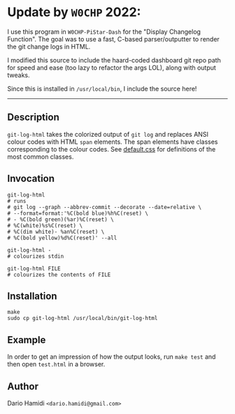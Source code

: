 # Update by `W0CHP` 2022:

I use this program in `W0CHP-PiStar-Dash` for the "Display Changelog Function".
The goal was to use a fast, C-based parser/outputter to render the git change
logs in HTML.

I modified this source to include the haard-coded dashboard git repo path for
speed and ease (too lazy to refactor the args LOL), along with output tweaks.

Since this is installed in `/usr/local/bin`, I include the source here!

---

## Description

`git-log-html` takes the colorized output of `git log` and replaces ANSI
colour codes with HTML `span` elements.  The span elements have classes
corresponding to the colour codes.  See [default.css](./default.css) for
definitions of the most common classes.

## Invocation

    git-log-html
    # runs
    # git log --graph --abbrev-commit --decorate --date=relative \
    # --format=format:'%C(bold blue)%h%C(reset) \
    # - %C(bold green)(%ar)%C(reset) \
    # %C(white)%s%C(reset) \
    # %C(dim white)- %an%C(reset) \
    # %C(bold yellow)%d%C(reset)' --all

    git-log-html -
    # colourizes stdin

    git-log-html FILE
    # colourizes the contents of FILE

## Installation

    make
    sudo cp git-log-html /usr/local/bin/git-log-html

## Example

In order to get an impression of how the output looks, run `make test`
and then open `test.html` in a browser.

## Author

Dario Hamidi `<dario.hamidi@gmail.com>`

